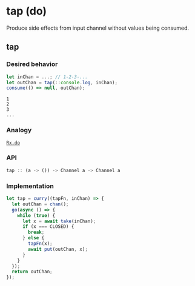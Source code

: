 # tap (do)

Produce side effects from input channel without values being consumed.

## tap

### Desired behavior 

```js
let inChan = ...; // 1-2-3-...
let outChan = tap(::console.log, inChan);
consume(() => null, outChan);
```

```
1 
2 
3 
...
```

### Analogy

[`Rx.do`](https://github.com/Reactive-Extensions/RxJS/blob/master/doc/api/core/operators/do.md) 

### API

```js
tap :: (a -> ()) -> Channel a -> Channel a
```

### Implementation

```js
let tap = curry((tapFn, inChan) => {
  let outChan = chan();
  go(async () => {
    while (true) {
      let x = await take(inChan);
      if (x === CLOSED) {
        break;
      } else {
        tapFn(x);
        await put(outChan, x);
      }
    }
  });
  return outChan;
});
```
